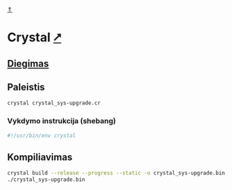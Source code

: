 [&uArr;](./readme.md)

# Crystal [&#x2B67;](https://crystal-lang.org/)

## [Diegimas](../install/crystal_readme.md)

## Paleistis

```bash
crystal crystal_sys-upgrade.cr
```

### Vykdymo instrukcija (shebang)

```bash
#!/usr/bin/env crystal
```

## Kompiliavimas

```bash
crystal build --release --progress --static -o crystal_sys-upgrade.bin crystal_sys-upgrade.cr
./crystal_sys-upgrade.bin
```
